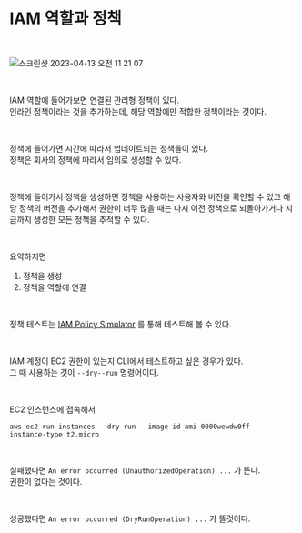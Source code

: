 # IAM 역할과 정책

<br>

![스크린샷 2023-04-13 오전 11 21 07](https://user-images.githubusercontent.com/81137234/231630759-0f65b1b4-90a8-4ab6-96ac-196fc8419e50.png)

<br>

IAM 역할에 들어가보면 연결된 관리형 정책이 있다.  
인라인 정책이라는 것을 추가하는데, 해당 역할에만 적합한 정책이라는 것이다.

<br>

정책에 들어가면 시간에 따라서 업데이트되는 정책들이 있다.  
정책은 회사의 정책에 따라서 임의로 생성할 수 있다.  

<br>

정책에 들어가서 정책을 생성하면 정책을 사용하는 사용자와 버전을 확인할 수 있고 해당 정책의 버전을 추가해서 권한이 너무 많을 때는 다시 이전 정책으로 되돌아가거나 지금까지 생성한 모든 정책을 추적할 수 있다.

<br>

요약하지면
1. 정책을 생성
2. 정책을 역할에 연결

<br>

정책 테스트는 [IAM Policy Simulator](https://policysim.aws.amazon.com/home/index.jsp) 를 통해 테스트해 볼 수 있다.


<br>

IAM 계정이 EC2 권한이 있는지 CLI에서 테스트하고 싶은 경우가 있다.  
그 때 사용하는 것이 `--dry--run` 명령어이다.  

<br>

EC2 인스턴스에 접속해서  
```
aws ec2 run-instances --dry-run --image-id ami-0000wewdw0ff --instance-type t2.micro
```

<br>

실패했다면 `An error occurred (UnauthorizedOperation) ...` 가 뜬다.  
권한이 없다는 것이다.  

<br>

성공했다면 `An error occurred (DryRunOperation) ...` 가 뜰것이다.

<br>

